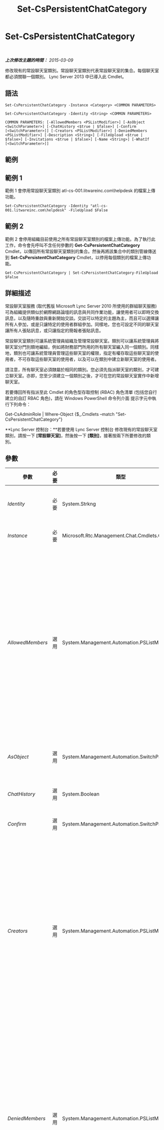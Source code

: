 ﻿---
title: Set-CsPersistentChatCategory
TOCTitle: Set-CsPersistentChatCategory
ms:assetid: 61f44b61-c1bb-46a8-af12-8d1c543fcda5
ms:mtpsurl: https://technet.microsoft.com/zh-tw/library/JJ204952(v=OCS.15)
ms:contentKeyID: 49291097
ms.date: 08/10/2015
mtps_version: v=OCS.15
ms.translationtype: HT
---

# Set-CsPersistentChatCategory

 

_**上次修改主題的時間：** 2015-03-09_

修改現有的常設聊天室類別。常設聊天室類別代表常設聊天室的集合。每個聊天室都必須關聯一個類別。 Lync Server 2013 中已導入此 Cmdlet。

## 語法

    Set-CsPersistentChatCategory -Instance <Category> <COMMON PARAMETERS>

    Set-CsPersistentChatCategory -Identity <String> <COMMON PARAMETERS>

    COMMON PARAMETERS: [-AllowedMembers <PSListModifier>] [-AsObject <SwitchParameter>] [-ChatHistory <$true | $false>] [-Confirm [<SwitchParameter>]] [-Creators <PSListModifier>] [-DeniedMembers <PSListModifier>] [-Description <String>] [-FileUpload <$true | $false>] [-Invitations <$true | $false>] [-Name <String>] [-WhatIf [<SwitchParameter>]]

## 範例

## 範例 1

範例 1 會停用常設聊天室類別 atl-cs-001.litwareinc.com\\helpdesk 的檔案上傳功能。

    Set-CsPersistentChatCategory -Identity "atl-cs-001.litwareinc.com\helpdesk" -FileUpload $False

## 範例 2

範例 2 會停用組織目前使用之所有常設聊天室類別的檔案上傳功能。為了執行此工作，命令會先呼叫不含任何參數的 **Get-CsPersistentChatCategory** Cmdlet，以傳回所有常設聊天室類別的集合。然後再將該集合中的類別管線傳送到 **Set-CsPersistentChatCategory** Cmdlet，以停用每個類別的檔案上傳功能。

    Get-CsPersistentChatCategory | Set-CsPersistentChatCategory-FileUpload $False

## 詳細描述

常設聊天室服務 (取代舊版 Microsoft Lync Server 2010 所使用的群組聊天服務) 可為組織提供類似於網際網路論壇的訊息與共同作業功能，讓使用者可以即時交換訊息，以及隨時重啟與重新開始交談。交談可以特定的主題為主，而且可以選擇讓所有人參加，或是只讓特定的使用者群組參加。同樣地，您也可設定不同的聊天室讓所有人張貼訊息，或只讓指定的簡報者張貼訊息。

常設聊天室類別可讓系統管理員組織及管理常設聊天室。類別可以讓系統管理員將聊天室分門別類地編組，例如將財務部門所用的所有聊天室編入同一個類別。同樣地，類別也可讓系統管理員管理這些聊天室的權限，指定有權存取這些聊天室的使用者，不可存取這些聊天室的使用者，以及可以在類別中建立新聊天室的使用者。

請注意，所有聊天室必須隸屬於相同的類別。您必須先指派聊天室的類別，才可建立聊天室。亦即，您至少須建立一個類別之後，才可在您的常設聊天室實作中新增聊天室。

若要傳回所有指派至此 Cmdlet 的角色型存取控制 (RBAC) 角色清單 (包括您自行建立的自訂 RBAC 角色)，請在 Windows PowerShell 命令列介面 提示字元中執行下列命令：

Get-CsAdminRole | Where-Object {$\_.Cmdlets –match "Set-CsPersistentChatCategory"}

**Lync Server 控制台：**若要使用 Lync Server 控制台 修改現有的常設聊天室類別，請按一下 **\[常設聊天室\]**，然後按一下 **\[類別\]**，接著按兩下所要修改的類別。

## 參數


<table>
<colgroup>
<col style="width: 25%" />
<col style="width: 25%" />
<col style="width: 25%" />
<col style="width: 25%" />
</colgroup>
<thead>
<tr class="header">
<th>參數</th>
<th>必要</th>
<th>類型</th>
<th>說明</th>
</tr>
</thead>
<tbody>
<tr class="odd">
<td><p><em>Identity</em></p></td>
<td><p>必要</p></td>
<td><p>System.Strkng</p></td>
<td><p>聊天室類別的唯一識別碼。此 Identity 由類別所在的常設聊天室集區加類別名稱組成；例如：</p>
<p>-Identity &quot;atl-gc-001.litwareinc.com\ITChat&quot;</p></td>
</tr>
<tr class="even">
<td><p><em>Instance</em></p></td>
<td><p>必要</p></td>
<td><p>Microsoft.Rtc.Management.Chat.Cmdlets.Category</p></td>
<td><p>允許您將物件參考傳遞給 Cmdlet，而非設定個別的參數值。</p></td>
</tr>
<tr class="odd">
<td><p><em>AllowedMembers</em></p></td>
<td><p>選用</p></td>
<td><p>System.Management.Automation.PSListModifier</p></td>
<td><p>列出允許存取該類別中之聊天室的使用者。若要將新使用者加入成員清單，請使用類似下列的語法：</p>
<p>-Members @{Add=&quot;sip:kenmyer@litwareinc.com&quot;}</p>
<p>若要加入多位使用者，請用逗號分隔使用者 SIP 位址：</p>
<p>-Members @{Add=&quot;sip:kenmyer@litwareinc.com&quot;, &quot;sip:pilar@litwareinc.com&quot;}</p>
<p>若要從成員清單移除使用者，請使用 Remove 方法：</p>
<p>-Members @{Remove=&quot;sip:kenmyer@litwareinc.com&quot;}</p>
<p>若要從成員清單中移除所有使用者，請將 Members 屬性的值設為 Null：</p>
<p>-AllowedMembers $Null</p>
<p>除了與個別使用者合作，您也可以與整個 OU 合作。例如，下列命令會讓 IT OU 中的所有使用者存取聊天室：</p>
<p>-Members @{Add=&quot;OU=IT,DC=litwareinc,DC=com&quot;}</p>
<p>若要新增通訊群組清單中的所有使用者，請使用該通訊群組清單的 Active Directory 辨別名稱：</p>
<p>-Members @{Add=&quot;CN=ChatSupportGroup,OU=IT,DC=litwareinc,DC=com&quot;}</p></td>
</tr>
<tr class="even">
<td><p><em>AsObject</em></p></td>
<td><p>選用</p></td>
<td><p>System.Management.Automation.SwitchParameter</p></td>
<td><p>如有指定，將會在新增使用者到 AllowedMembers、DeniedMembers 與 Creators 清單，或移除這些清單中的使用者時，使用 Active Directory 顯示名稱。若未指定，將會在顯示使用者時使用 SIP 位址。</p></td>
</tr>
<tr class="odd">
<td><p><em>ChatHistory</em></p></td>
<td><p>選用</p></td>
<td><p>System.Boolean</p></td>
<td><p>此參數設為 False ($False) 時，會為新類別停用聊天記錄功能。通常只有針對為了發佈過一次後即不再需要參照的宣告而使用的聊天室，才會停用聊天記錄。</p></td>
</tr>
<tr class="even">
<td><p><em>Confirm</em></p></td>
<td><p>選用</p></td>
<td><p>System.Management.Automation.SwitchParameter</p></td>
<td><p>在執行命令前先提示確認。</p></td>
</tr>
<tr class="odd">
<td><p><em>Creators</em></p></td>
<td><p>選用</p></td>
<td><p>System.Management.Automation.PSListModifier</p></td>
<td><p>列出允許建立該類別中之聊天室的使用者。若要將新使用者加入建立者清單，請使用類似下列的語法：</p>
<p>-Creators @{Add=&quot;sip:kenmyer@litwareinc.com&quot;}</p>
<p>若要加入多位使用者，請用逗號分隔使用者 SIP 位址：</p>
<p>-Creators @{Add=&quot;sip:kenmyer@litwareinc.com&quot;, &quot;sip:pilar@litwareinc.com&quot;}</p>
<p>若要從建立者清單移除使用者，請使用 Remove 方法：</p>
<p>-Creators @{Remove=&quot;sip:kenmyer@litwareinc.com&quot;}</p>
<p>若要從成員清單中移除所有使用者，請將 Creators 屬性的值設為 Null：</p>
<p>-Creators $Null</p>
<p>除了與個別使用者合作，您也可以與整個 OU 合作。例如，下列命令會讓 IT OU 中的所有使用者建立聊天室：</p>
<p>-Creators @{Add=&quot;OU=IT,DC=litwareinc,DC=com&quot;}</p>
<p>若要新增通訊群組清單中的所有使用者，請使用該通訊群組清單的 Active Directory 辨別名稱：</p>
<p>-Creators @{Add=&quot;CN=ChatSupportGroup.OU=IT,DC=litwareinc,DC=com&quot;}</p></td>
</tr>
<tr class="even">
<td><p><em>DeniedMembers</em></p></td>
<td><p>選用</p></td>
<td><p>System.Management.Automation.PSListModifier</p></td>
<td><p>列出不允許存取該類別中之聊天室的使用者。若要將新使用者加入 DeniedMembers 清單，請使用類似下列的語法：</p>
<p>-DeniedMembers @{Add=&quot;sip:kenmyer@litwareinc.com&quot;}</p>
<p>若要加入多位使用者，請用逗號分隔使用者 SIP 位址：</p>
<p>-DeniedMembers @{Add=&quot;sip:kenmyer@litwareinc.com&quot;, &quot;sip:pilar@litwareinc.com&quot;}</p>
<p>若要從 DeniedMembers 清單移除使用者，請使用 Remove 方法：</p>
<p>-DeniedMembers @{Remove=&quot;sip:kenmyer@litwareinc.com&quot;}</p>
<p>若要從 DeniedMembers 清單中移除所有使用者，請將 DeniedMembers 屬性的值設為 Null：</p>
<p>-DeniedMembers $Null</p>
<p>除了與個別使用者合作，您也可以與整個 OU 合作。例如，下列命令會拒絕 IT OU 中的所有使用者存取聊天室：</p>
<p>-DeniedMembers @{Add=&quot;OU=IT,DC=litwareinc,DC=com&quot;}</p>
<p>若要拒絕通訊群組清單中的所有使用者存取，請使用該通訊群組清單的 Active Directory 辨別名稱：</p>
<p>-DeniedMembers @{Add=&quot;CN=ChatSupportGroup.OU=IT,DC=litwareinc,DC=com&quot;}</p></td>
</tr>
<tr class="odd">
<td><p><em>Description</em></p></td>
<td><p>選用</p></td>
<td><p>System.Strkng</p></td>
<td><p>常設聊天室類別隨附的其他文字。例如，「說明」可能會解釋類別的用途，以及您可以在類別中找到的聊天室類型。</p></td>
</tr>
<tr class="even">
<td><p><em>FileUpload</em></p></td>
<td><p>選用</p></td>
<td><p>System.Boolean</p></td>
<td><p>設為 True ($True) 時，可允許檔案上傳至該類別中的聊天室。</p></td>
</tr>
<tr class="odd">
<td><p><em>Invitations</em></p></td>
<td><p>選用</p></td>
<td><p>System.Boolean</p></td>
<td><p>此參數設為 False ($False) 時，會為類別啟用邀請功能。其中一個意義是，在新聊天室建立之後，AllowedMembers 清單上的使用者會自動收到加入新聊天室的邀請。</p></td>
</tr>
<tr class="even">
<td><p><em>Name</em></p></td>
<td><p>選用</p></td>
<td><p>System.Strkng</p></td>
<td><p>提供給常設聊天室類別命名的名稱。每個常設聊天室集區都必須具有專用的名稱。</p></td>
</tr>
<tr class="odd">
<td><p><em>WhatIf</em></p></td>
<td><p>選用</p></td>
<td><p>System.Management.Automation.SwitchParameter</p></td>
<td><p>說明執行命令時若不實際執行命令的後果。</p></td>
</tr>
</tbody>
</table>


## 輸入類型

**Set-CsPersistentChatCategory** Cmdlet 接受管線傳送的 Microsoft.Rtc.Management.PersistentChat.Cmdlets.CategoryObject 物件執行個體。

## 傳回類型

無。反之， **Set-CsPersistentChatCategory** Cmdlet 會修改現有的 Microsoft.Rtc.Management.PersistentChat.Cmdlets.CategoryObject 物件執行個體。

## 請參閱

#### 其他資源

[Get-CsPersistentChatCategory](get-cspersistentchatcategory.md)  
[New-CsPersistentChatCategory](new-cspersistentchatcategory.md)  
[Remove-CsPersistentChatCategory](remove-cspersistentchatcategory.md)

